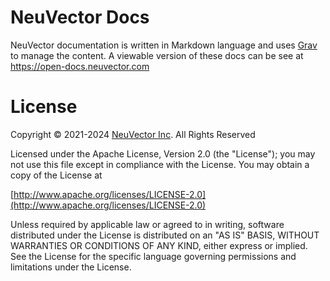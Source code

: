 # NeuVector Docs

NeuVector documentation is written in Markdown language and uses [Grav](https://getgrav.org/) to manage the content. 
A viewable version of these docs can be see at https://open-docs.neuvector.com

# License

Copyright © 2021-2024 [NeuVector Inc](https://neuvector.com). All Rights Reserved

Licensed under the Apache License, Version 2.0 (the "License");
you may not use this file except in compliance with the License.
You may obtain a copy of the License at

[http://www.apache.org/licenses/LICENSE-2.0](http://www.apache.org/licenses/LICENSE-2.0)

Unless required by applicable law or agreed to in writing, software
distributed under the License is distributed on an "AS IS" BASIS,
WITHOUT WARRANTIES OR CONDITIONS OF ANY KIND, either express or implied.
See the License for the specific language governing permissions and
limitations under the License.
